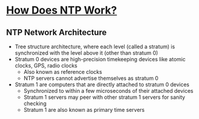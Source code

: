 # [How Does NTP Work?](https://sookocheff.com/post/time/how-does-ntp-work/?utm_source=pocket_saves)

## NTP Network Architecture

* Tree structure architecture, where each level (called a stratum) is synchronized with the level above it (other than stratum 0)
* Stratum 0 devices are high-precision timekeeping devices like atomic clocks, GPS, radio clocks
  * Also known as reference clocks
  * NTP servers cannot advertise themselves as stratum 0
* Stratum 1 are computers that are directly attached to stratum 0 devices
  * Synchronized to within a few microseconds of their attached devices
  * Stratum 1 servers may peer with other stratum 1 servers for sanity checking
  * Stratum 1 are also known as primary time servers
